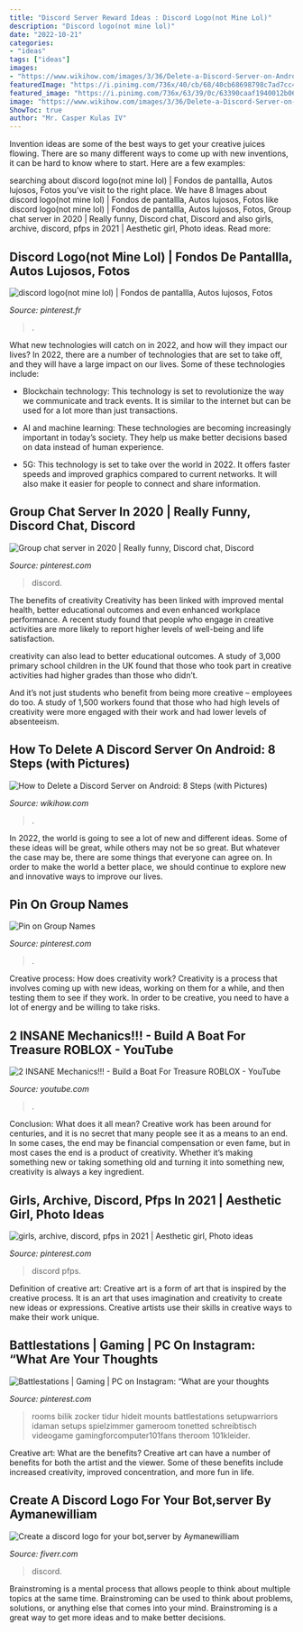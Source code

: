 ```yaml
---
title: "Discord Server Reward Ideas : Discord Logo(not Mine Lol)"
description: "Discord logo(not mine lol)"
date: "2022-10-21"
categories:
- "ideas"
tags: ["ideas"]
images:
- "https://www.wikihow.com/images/3/36/Delete-a-Discord-Server-on-Android-Step-8-Version-2.jpg"
featuredImage: "https://i.pinimg.com/736x/40/cb/68/40cb68698798c7ad7cc41ff72913f4a7.jpg"
featured_image: "https://i.pinimg.com/736x/63/39/0c/63390caaf1940012b068efbffaefb7ed.jpg"
image: "https://www.wikihow.com/images/3/36/Delete-a-Discord-Server-on-Android-Step-8-Version-2.jpg"
ShowToc: true
author: "Mr. Casper Kulas IV"
---
```



Invention ideas are some of the best ways to get your creative juices flowing. There are so many different ways to come up with new inventions, it can be hard to know where to start. Here are a few examples: 

	

		
searching about discord logo(not mine lol) | Fondos de pantallla, Autos lujosos, Fotos you've visit to the right place. We have 8 Images about discord logo(not mine lol) | Fondos de pantallla, Autos lujosos, Fotos like discord logo(not mine lol) | Fondos de pantallla, Autos lujosos, Fotos, Group chat server in 2020 | Really funny, Discord chat, Discord and also girls, archive, discord, pfps in 2021 | Aesthetic girl, Photo ideas. Read more:
		
    
## Discord Logo(not Mine Lol) | Fondos De Pantallla, Autos Lujosos, Fotos

<img loading=lazy src="https://i.pinimg.com/736x/88/f6/cf/88f6cf550ede7dd88b9f0c548ca6765b.jpg" onerror="this.onerror=null;this.src='https://tse1.mm.bing.net/th?id=OIP.ACs4rbL1OoJ-WMXf6YO19QHaHa&amp;pid=15.1';" alt="discord logo(not mine lol) | Fondos de pantallla, Autos lujosos, Fotos">

_Source: pinterest.fr_

>. 

	

What new technologies will catch on in 2022, and how will they impact our lives?
In 2022, there are a number of technologies that are set to take off, and they will have a large impact on our lives. Some of these technologies include: 
- Blockchain technology: This technology is set to revolutionize the way we communicate and track events. It is similar to the internet but can be used for a lot more than just transactions. 

- AI and machine learning: These technologies are becoming increasingly important in today’s society. They help us make better decisions based on data instead of human experience. 

- 5G: This technology is set to take over the world in 2022. It offers faster speeds and improved graphics compared to current networks. It will also make it easier for people to connect and share information.

    
## Group Chat Server In 2020 | Really Funny, Discord Chat, Discord

<img loading=lazy src="https://i.pinimg.com/736x/fe/d4/d9/fed4d9e58e607c8bd572a2a689faad97.jpg" onerror="this.onerror=null;this.src='https://tse1.mm.bing.net/th?id=OIP.-j4QgTSArSl6dzM64vVKvAHaQD&amp;pid=15.1';" alt="Group chat server in 2020 | Really funny, Discord chat, Discord">

_Source: pinterest.com_

>discord. 

	

The benefits of creativity
Creativity has been linked with improved mental health, better educational outcomes and even enhanced workplace performance.
A recent study found that people who engage in creative activities are more likely to report higher levels of well-being and life satisfaction.

 creativity can also lead to better educational outcomes. A study of 3,000 primary school children in the UK found that those who took part in creative activities had higher grades than those who didn’t.

And it’s not just students who benefit from being more creative – employees do too. A study of 1,500 workers found that those who had high levels of creativity were more engaged with their work and had lower levels of absenteeism.

    
## How To Delete A Discord Server On Android: 8 Steps (with Pictures)

<img loading=lazy src="https://www.wikihow.com/images/3/36/Delete-a-Discord-Server-on-Android-Step-8-Version-2.jpg" onerror="this.onerror=null;this.src='https://tse2.mm.bing.net/th?id=OIP.dI6AJZ4hEcqIHFjT1Drr8AHaFj&amp;pid=15.1';" alt="How to Delete a Discord Server on Android: 8 Steps (with Pictures)">

_Source: wikihow.com_

>. 

	

In 2022, the world is going to see a lot of new and different ideas. Some of these ideas will be great, while others may not be so great. But whatever the case may be, there are some things that everyone can agree on. In order to make the world a better place, we should continue to explore new and innovative ways to improve our lives.

    
## Pin On Group Names

<img loading=lazy src="https://i.pinimg.com/736x/40/cb/68/40cb68698798c7ad7cc41ff72913f4a7.jpg" onerror="this.onerror=null;this.src='https://tse1.mm.bing.net/th?id=OIP.K9vWJz8p1x5tJ6p3ozoyXwHaRO&amp;pid=15.1';" alt="Pin on Group Names">

_Source: pinterest.com_

>. 

	

Creative process: How does creativity work?
Creativity is a process that involves coming up with new ideas, working on them for a while, and then testing them to see if they work. In order to be creative, you need to have a lot of energy and be willing to take risks.

    
## 2 INSANE Mechanics!!! - Build A Boat For Treasure ROBLOX - YouTube

<img loading=lazy src="https://i.ytimg.com/vi/Z9ToMK9jJ5I/maxresdefault.jpg" onerror="this.onerror=null;this.src='https://tse2.mm.bing.net/th?id=OIP.5vRv8gYC51XWqo-bNljLZwHaEK&amp;pid=15.1';" alt="2 INSANE Mechanics!!! - Build a Boat For Treasure ROBLOX - YouTube">

_Source: youtube.com_

>. 

	

Conclusion: What does it all mean?
Creative work has been around for centuries, and it is no secret that many people see it as a means to an end. In some cases, the end may be financial compensation or even fame, but in most cases the end is a product of creativity. Whether it’s making something new or taking something old and turning it into something new, creativity is always a key ingredient.

    
## Girls, Archive, Discord, Pfps In 2021 | Aesthetic Girl, Photo Ideas

<img loading=lazy src="https://i.pinimg.com/736x/e6/6f/c2/e66fc2d7bcc29912ae9a1eba52455684.jpg" onerror="this.onerror=null;this.src='https://tse2.mm.bing.net/th?id=OIP.4xRQozd_MMdDvaGfwnGEGQHaHE&amp;pid=15.1';" alt="girls, archive, discord, pfps in 2021 | Aesthetic girl, Photo ideas">

_Source: pinterest.com_

>discord pfps. 

	

Definition of creative art:
Creative art is a form of art that is inspired by the creative process. It is an art that uses imagination and creativity to create new ideas or expressions. Creative artists use their skills in creative ways to make their work unique.

    
## Battlestations | Gaming | PC On Instagram: “What Are Your Thoughts

<img loading=lazy src="https://i.pinimg.com/736x/63/39/0c/63390caaf1940012b068efbffaefb7ed.jpg" onerror="this.onerror=null;this.src='https://tse2.mm.bing.net/th?id=OIP.HcQUe6VWleChc8cgamm0bQHaHa&amp;pid=15.1';" alt="Battlestations | Gaming | PC on Instagram: “What are your thoughts">

_Source: pinterest.com_

>rooms bilik zocker tidur hideit mounts battlestations setupwarriors idaman setups spielzimmer gameroom tonetted schreibtisch videogame gamingforcomputer101fans theroom 101kleider. 

	

Creative art: What are the benefits?
Creative art can have a number of benefits for both the artist and the viewer. Some of these benefits include increased creativity, improved concentration, and more fun in life.

    
## Create A Discord Logo For Your Bot,server By Aymanewilliam

<img loading=lazy src="https://fiverr-res.cloudinary.com/images/t_main1,q_auto,f_auto,q_auto,f_auto/gigs2/169021170/original/d15e03c1cf35e5cf07cb6af8a5b312dc8c82687c/create-a-discord-logo-for-your-bot-server.png" onerror="this.onerror=null;this.src='https://tse2.mm.bing.net/th?id=OIP.guK9ZwNqHSR503AGrDOQogHaEK&amp;pid=15.1';" alt="Create a discord logo for your bot,server by Aymanewilliam">

_Source: fiverr.com_

>discord. 

	

Brainstroming is a mental process that allows people to think about multiple topics at the same time. Brainstroming can be used to think about problems, solutions, or anything else that comes into your mind. Brainstroming is a great way to get more ideas and to make better decisions.


